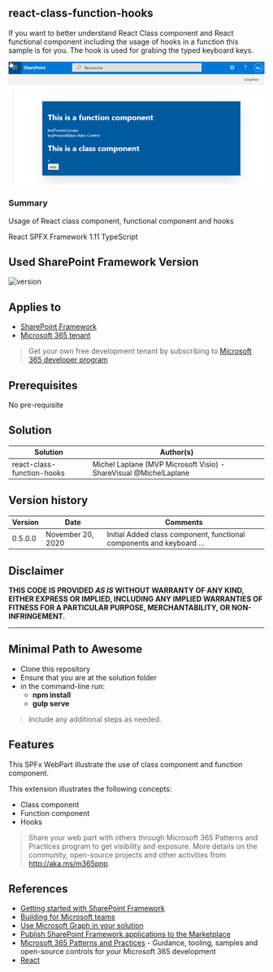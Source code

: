 ## react-class-function-hooks
If you want to better understand React Class component and React functional component including the usage of hooks in a function
this sample is for you.
The hook is used for grabing the typed keyboard keys.

![alt text](https://github.com/MichelLaplane/react-class-function-hooks/blob/master/React-class-function-hooks.png)


### Summary
Usage of React class component, functional component and hooks

React SPFX Framework 1.11
TypeScript

## Used SharePoint Framework Version

![version](https://img.shields.io/badge/version-1.11-green.svg)

## Applies to

- [SharePoint Framework](https://aka.ms/spfx)
- [Microsoft 365 tenant](https://docs.microsoft.com/en-us/sharepoint/dev/spfx/set-up-your-developer-tenant)

> Get your own free development tenant by subscribing to [Microsoft 365 developer program](http://aka.ms/o365devprogram)

## Prerequisites

No pre-requisite

## Solution

Solution|Author(s)
--------|---------
react-class-function-hooks | Michel Laplane (MVP Microsoft Visio) - ShareVisual @MichelLaplane

## Version history

Version|Date|Comments
-------|----|--------
0.5.0.0|November 20, 2020|Initial Added class component, functional components and keyboard …
## Disclaimer

**THIS CODE IS PROVIDED *AS IS* WITHOUT WARRANTY OF ANY KIND, EITHER EXPRESS OR IMPLIED, INCLUDING ANY IMPLIED WARRANTIES OF FITNESS FOR A PARTICULAR PURPOSE, MERCHANTABILITY, OR NON-INFRINGEMENT.**

---

## Minimal Path to Awesome

- Clone this repository
- Ensure that you are at the solution folder
- in the command-line run:
  - **npm install**
  - **gulp serve**

> Include any additional steps as needed.

## Features

This SPFx WebPart illustrate the use of class component and function component.

This extension illustrates the following concepts:

- Class component
- Function component
- Hooks

> Share your web part with others through Microsoft 365 Patterns and Practices program to get visibility and exposure. More details on the community, open-source projects and other activities from http://aka.ms/m365pnp.

## References

- [Getting started with SharePoint Framework](https://docs.microsoft.com/en-us/sharepoint/dev/spfx/set-up-your-developer-tenant)
- [Building for Microsoft teams](https://docs.microsoft.com/en-us/sharepoint/dev/spfx/build-for-teams-overview)
- [Use Microsoft Graph in your solution](https://docs.microsoft.com/en-us/sharepoint/dev/spfx/web-parts/get-started/using-microsoft-graph-apis)
- [Publish SharePoint Framework applications to the Marketplace](https://docs.microsoft.com/en-us/sharepoint/dev/spfx/publish-to-marketplace-overview)
- [Microsoft 365 Patterns and Practices](https://aka.ms/m365pnp) - Guidance, tooling, samples and open-source controls for your Microsoft 365 development
- [React](https://reactjs.org)
